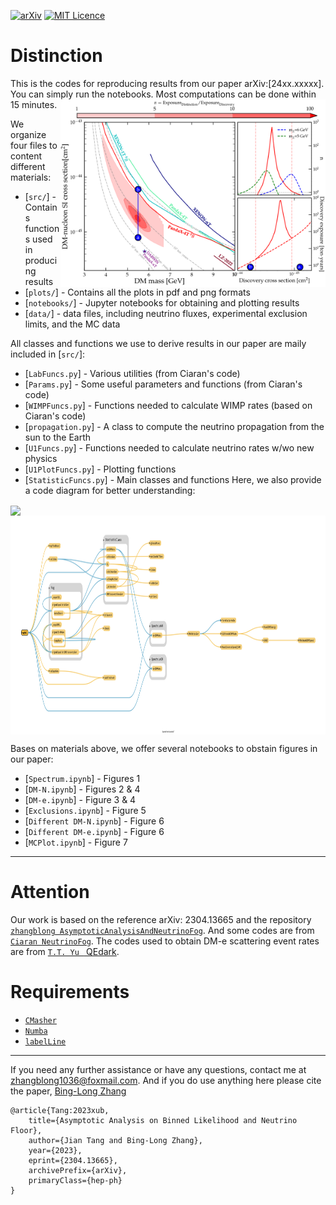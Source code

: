 [![arXiv](https://img.shields.io/badge/arXiv-24xx.xxxxx-B31B1B.svg)](https://arxiv.org/abs/24xx.xxxxx)
[![MIT Licence](https://badges.frapsoft.com/os/mit/mit.svg?v=103)](https://opensource.org/licenses/mit-license.php)

# Distinction
This is the codes for reproducing results from our paper arXiv:[24xx.xxxxx]. You can simply run the notebooks. Most computations can be done within 15 minutes.
<img align="right" src="plots/png/DMNSISMvsDMNP.png" height="300">

We organize four files to content different materials:
* [`src/`] - Contains functions used in producing  results
* [`plots/`] - Contains all the plots in pdf and png formats
* [`notebooks/`] - Jupyter notebooks for obtaining and plotting results
* [`data/`] - data files, including neutrino fluxes, experimental exclusion limits, and the MC data

All classes and functions we use to derive results in our paper are maily included in [`src/`]:
* [`LabFuncs.py`] - Various utilities (from Ciaran's code)
* [`Params.py`] - Some useful parameters and functions (from Ciaran's code)
* [`WIMPFuncs.py`] - Functions needed to calculate WIMP rates (based on Ciaran's code)
* [`propagation.py`] - A class to compute the neutrino propagation from the sun to the Earth
* [`U1Funcs.py`] - Functions needed to calculate neutrino rates w/wo new physics
* [`U1PlotFuncs.py`] - Plotting functions
* [`StatisticFuncs.py`] - Main classes and functions
Here, we also provide a code diagram for better understanding:
<img align="center" src="Code Diagram.png" height="200">
<img align="center" src="Code Diagram 2.png" height="350">

Bases on materials above, we offer several notebooks to obstain figures in our paper:
* [`Spectrum.ipynb`] - Figures 1
* [`DM-N.ipynb`] - Figures 2 & 4
* [`DM-e.ipynb`] - Figure 3 & 4
* [`Exclusions.ipynb`] - Figure 5
* [`Different DM-N.ipynb`] - Figure 6
* [`Different DM-e.ipynb`] - Figure 6
* [`MCPlot.ipynb`] - Figure 7
---
# Attention
Our work is based on the reference arXiv: 2304.13665 and the repository [`zhangblong AsymptoticAnalysisAndNeutrinoFog`](https://github.com/zhangblong/AsymptoticAnalysisAndNeutrinoFog). And some codes are from [`Ciaran NeutrinoFog`](https://github.com/cajohare/NeutrinoFog/). The codes used to obtain DM-e scattering event rates are from [`T.T. Yu ` QEdark](https://github.com/tientienyu/QEdark).

# Requirements
* [`CMasher`](https://cmasher.readthedocs.io/)
* [`Numba`](https://numba.pydata.org/)
* [`labelLine`](https://github.com/cphyc/matplotlib-label-lines)
---

If you need any further assistance or have any questions, contact me at zhangblong1036@foxmail.com. And if you do use anything here please cite the paper, [Bing-Long Zhang](https://arxiv.org/abs/2304.13665)
```
@article{Tang:2023xub,
    title={Asymptotic Analysis on Binned Likelihood and Neutrino Floor},
    author={Jian Tang and Bing-Long Zhang},
    year={2023},
    eprint={2304.13665},
    archivePrefix={arXiv},
    primaryClass={hep-ph}
}
```
